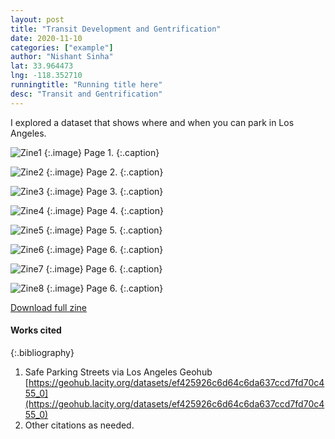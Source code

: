 ```yaml
---
layout: post
title: "Transit Development and Gentrification"
date: 2020-11-10
categories: ["example"]
author: "Nishant Sinha"
lat: 33.964473
lng: -118.352710
runningtitle: "Running title here"
desc: "Transit and Gentrification"
---
```

I explored a dataset that shows where and when you can park in Los Angeles. 


![Zine1](images/safeparking1.png)
   {:.image}
Page 1.
   {:.caption}
 
![Zine2](images/Safeparking2.png)
   {:.image}
 Page 2.
   {:.caption}
   
   ![Zine3](images/Safeparking3.png)
   {:.image}
Page 3.
   {:.caption}
   
 ![Zine4](images/safeparking4.png)
   {:.image}
Page 4.
   {:.caption}
   
 ![Zine5](images/safeparking5.png)
   {:.image}
Page 5.
   {:.caption}
   
 ![Zine6](images/safeparking6.png)
   {:.image}
Page 6.
   {:.caption}
   
  ![Zine7](images/safeparking7.png)
   {:.image}
Page 6.
   {:.caption}
   
  ![Zine8](images/safeparking8.png)
   {:.image}
Page 6.
   {:.caption}
 
[Download full zine](https://github.com/visualizela/imagesLA/blob/master/images/SafeParkingLA_fullzine.pdf)

#### Works cited

{:.bibliography}
1. Safe Parking Streets via Los Angeles Geohub [https://geohub.lacity.org/datasets/ef425926c6d64c6da637ccd7fd70c455_0](https://geohub.lacity.org/datasets/ef425926c6d64c6da637ccd7fd70c455_0)
2. Other citations as needed.

